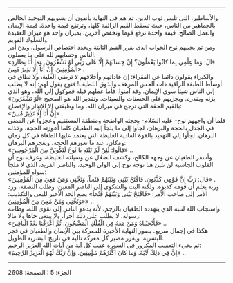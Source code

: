 ------------------------------------------------------------------------

والأساطير، التي تلبس ثوب الدين. ثم هم في النهاية يأنفون أن يسويهم
التوحيد الخالص بالجماهير من الناس، حيث تسقط القيم الزائفة كلها، وترتفع
قيمة واحدة. قيمة الإيمان والعمل الصالح. قيمة واحدة ترفع قوما وتخفض
آخرين. بميزان واحد هو ميزان العقيدة والسلوك القويم.  
ومن ثم يجيبهم نوح الجواب الذي يقرر القيم الثابتة ويحدد اختصاص الرسول،
ويدع أمر الناس وحسابهم لله على ما يعملون.  
«قالَ: وَما عِلْمِي بِما كانُوا يَعْمَلُونَ؟ إِنْ حِسابُهُمْ إِلَّا عَلى رَبِّي لَوْ تَشْعُرُونَ. وَما
أَنَا بِطارِدِ الْمُؤْمِنِينَ. إِنْ أَنَا إِلَّا نَذِيرٌ مُبِينٌ» .  
والكبراء يقولون دائما عن الفقراء: إن عاداتهم وأخلاقهم لا ترضي العلية،
ولا تطاق في أوساط الطبقة الراقية ذات الحس المرهف والذوق اللطيف! فنوح
يقول لهم: إنه لا يطلب إلى الناس شيئا سوى الإيمان. وقد آمنوا. فأما عملهم
قبله فموكول إلى الله، وهو الذي يزنه ويقدره. ويجزيهم على الحسنات
والسيئات. وتقدير الله هو الصحيح «لَوْ تَشْعُرُونَ» بالقيم الحقة التي ترجح في
ميزان الله. وما وظيفتي إلا الإنذار والإفصاح:  
«إِنْ أَنَا إِلَّا نَذِيرٌ مُبِينٌ» .  
فلما أن واجههم نوح- عليه السّلام- بحجته الواضحة ومنطقة المستقيم وعجزوا عن
المضي في الجدل بالحجة والبرهان، لجأوا إلى ما يلجأ إليه الطغيان كلما
أعوزته الحجة، وخذله البرهان. لجأوا إلى التهديد بالقوة المادية الغليظة
التي يعتمد عليها الطغاة في كل زمان ومكان، عند ما تعوزهم الحجة، ويعجزهم
البرهان:  
«قالُوا: لَئِنْ لَمْ تَنْتَهِ يا نُوحُ لَتَكُونَنَّ مِنَ الْمَرْجُومِينَ» ..  
وأسفر الطغيان عن وجهه الكالح، وكشف الضلال عن وسيلته الغليظة، وعرف نوح أن
القلوب الجاسية لن تلين هنا توجه نوح إلى الولي الوحيد، والناصر الفريد،
الذي لا ملجأ سواه للمؤمنين:  
«قالَ: رَبِّ إِنَّ قَوْمِي كَذَّبُونِ. فَافْتَحْ بَيْنِي وَبَيْنَهُمْ فَتْحاً، وَنَجِّنِي وَمَنْ مَعِيَ مِنَ
الْمُؤْمِنِينَ» .  
وربه يعلم أن قومه كذبوه. ولكنه البث والشكوى إلى الناصر المعين، وطلب
النصفة، ورد الأمر إلى صاحب الأمر: «فَافْتَحْ بَيْنِي وَبَيْنَهُمْ فَتْحاً» يضع الحد
الأخير للبغي والتكذيب: «وَنَجِّنِي وَمَنْ مَعِيَ مِنَ الْمُؤْمِنِينَ» ..  
واستجاب الله لنبيه الذي يتهدده الطغيان بالرجم، لأنه يدعو الناس إلى تقوى
الله، وطاعة رسوله، لا يطلب على ذلك أجرا، ولا يبتغي جاها ولا مالا:  
«فَأَنْجَيْناهُ وَمَنْ مَعَهُ فِي الْفُلْكِ الْمَشْحُونِ. ثُمَّ أَغْرَقْنا بَعْدُ الْباقِينَ» ..  
هكذا في إجمال سريع. يصور النهاية الأخيرة للمعركة بين الإيمان والطغيان في
فجر البشرية. ويقرر مصير كل معركة تالية في تاريخ البشرية الطويل.  
ثم يجيء التعقيب المكرور في السورة عقب كل آية من آيات الله العزيز
الرحيم:  
«إِنَّ فِي ذلِكَ لَآيَةً. وَما كانَ أَكْثَرُهُمْ مُؤْمِنِينَ. وَإِنَّ رَبَّكَ لَهُوَ الْعَزِيزُ الرَّحِيمُ» ..

------------------------------------------------------------------------

الجزء: 5 ¦ الصفحة: 2608

